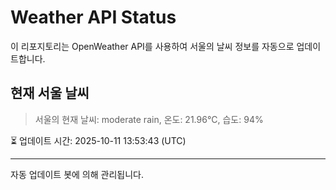 
# Weather API Status

이 리포지토리는 OpenWeather API를 사용하여 서울의 날씨 정보를 자동으로 업데이트합니다.

## 현재 서울 날씨
> 서울의 현재 날씨: moderate rain, 온도: 21.96°C, 습도: 94%

⏳ 업데이트 시간: 2025-10-11 13:53:43 (UTC)

---
자동 업데이트 봇에 의해 관리됩니다.
